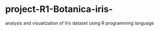 # project-R1-Botanica-iris-
analysis and visualization of Iris dataset using R programming language
